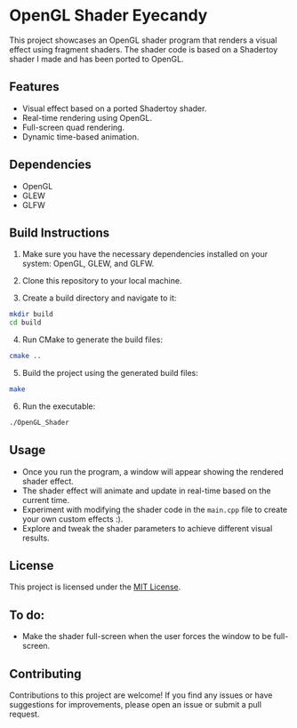 # OpenGL Shader Eyecandy

This project showcases an OpenGL shader program that renders a visual effect using fragment shaders. The shader code is based on a Shadertoy shader I made and has been ported to OpenGL.

## Features

- Visual effect based on a ported Shadertoy shader.
- Real-time rendering using OpenGL.
- Full-screen quad rendering.
- Dynamic time-based animation.

## Dependencies

- OpenGL
- GLEW
- GLFW

## Build Instructions

1. Make sure you have the necessary dependencies installed on your system: OpenGL, GLEW, and GLFW.

2. Clone this repository to your local machine.

3. Create a build directory and navigate to it:
```bash
mkdir build
cd build
```

4. Run CMake to generate the build files:
```bash
cmake ..
```

5. Build the project using the generated build files:
```bash
make
```

6. Run the executable:
```bash
./OpenGL_Shader
```

## Usage

- Once you run the program, a window will appear showing the rendered shader effect.
- The shader effect will animate and update in real-time based on the current time.
- Experiment with modifying the shader code in the `main.cpp` file to create your own custom effects :).
- Explore and tweak the shader parameters to achieve different visual results.

## License

This project is licensed under the [MIT License](LICENSE).

## To do:

- Make the shader full-screen when the user forces the window to be full-screen.

## Contributing

Contributions to this project are welcome! If you find any issues or have suggestions for improvements, please open an issue or submit a pull request.
